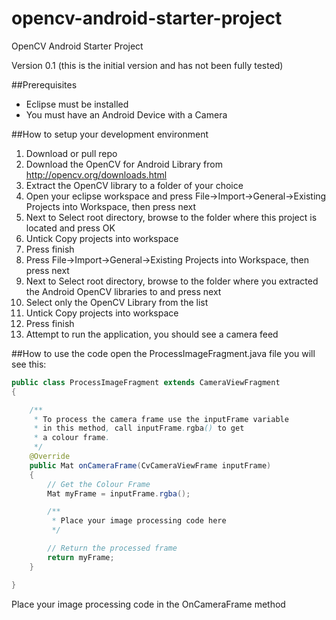opencv-android-starter-project
==============================

OpenCV Android Starter Project

Version 0.1 (this is the initial version and has not been fully tested)

##Prerequisites
* Eclipse must be installed
* You must have an Android Device with a Camera

##How to setup your development environment
1. Download or pull repo
2. Download the OpenCV for Android Library from http://opencv.org/downloads.html
3. Extract the OpenCV library to a folder of your choice
4. Open your eclipse workspace and press File->Import->General->Existing Projects into Workspace, then press next
5. Next to Select root directory, browse to the folder where this project is located and press OK
6. Untick Copy projects into workspace
7. Press finish
8. Press File->Import->General->Existing Projects into Workspace, then press next
9. Next to Select root directory, browse to the folder where you extracted the Android OpenCV libraries to and press next
10. Select only the OpenCV Library from the list
11. Untick Copy projects into workspace
12. Press finish
13. Attempt to run the application, you should see a camera feed

##How to use the code
open the ProcessImageFragment.java file you will see this:

```Java
public class ProcessImageFragment extends CameraViewFragment
{

	/**
	 * To process the camera frame use the inputFrame variable
	 * in this method, call inputFrame.rgba() to get
	 * a colour frame.
	 */
	@Override
	public Mat onCameraFrame(CvCameraViewFrame inputFrame)
	{
		// Get the Colour Frame
		Mat myFrame = inputFrame.rgba();

		/**
		 * Place your image processing code here
		 */

		// Return the processed frame 
		return myFrame;
	}

}
```
Place your image processing code in the OnCameraFrame method



